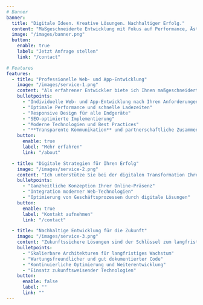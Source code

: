 ```yaml
---
# Banner
banner:
  title: "Digitale Ideen. Kreative Lösungen. Nachhaltiger Erfolg."
  content: "Maßgeschneiderte Entwicklung mit Fokus auf Performance, Ästhetik und Benutzerfreundlichkeit. Ich transformiere Ihre Vision in eine digitale Erfolgsgeschichte."
  image: "/images/banner.png"
  button:
    enable: true
    label: "Jetzt Anfrage stellen"
    link: "/contact"

# Features
features:
  - title: "Professionelle Web- und App-Entwicklung"
    image: "/images/service-1.png"
    content: "Als erfahrener Entwickler biete ich Ihnen maßgeschneiderte digitale Lösungen, die Ihr Unternehmen voranbringen. Meine Leistungen umfassen:"
    bulletpoints:
      - "Individuelle Web- und App-Entwicklung nach Ihren Anforderungen"
      - "Optimale Performance und schnelle Ladezeiten"
      - "Responsive Design für alle Endgeräte"
      - "SEO-optimierte Implementierung"
      - "Moderne Technologien und Best Practices"
      - "**Transparente Kommunikation** und partnerschaftliche Zusammenarbeit"
    button:
      enable: true
      label: "Mehr erfahren"
      link: "/about"

  - title: "Digitale Strategien für Ihren Erfolg"
    image: "/images/service-2.png"
    content: "Ich unterstütze Sie bei der digitalen Transformation Ihres Unternehmens mit durchdachten Strategien und technischer Expertise. Mein Fokus liegt auf:"
    bulletpoints:
      - "Ganzheitliche Konzeption Ihrer Online-Präsenz"
      - "Integration moderner Web-Technologien"
      - "Optimierung von Geschäftsprozessen durch digitale Lösungen"
    button:
      enable: true
      label: "Kontakt aufnehmen"
      link: "/contact"

  - title: "Nachhaltige Entwicklung für die Zukunft"
    image: "/images/service-3.png"
    content: "Zukunftssichere Lösungen sind der Schlüssel zum langfristigen Erfolg im digitalen Zeitalter. Meine Entwicklungsphilosophie basiert auf:"
    bulletpoints:
      - "Skalierbare Architekturen für langfristiges Wachstum"
      - "Wartungsfreundlicher und gut dokumentierter Code"
      - "Kontinuierliche Optimierung und Weiterentwicklung"
      - "Einsatz zukunftsweisender Technologien"
    button:
      enable: false
      label: ""
      link: ""
---
```

